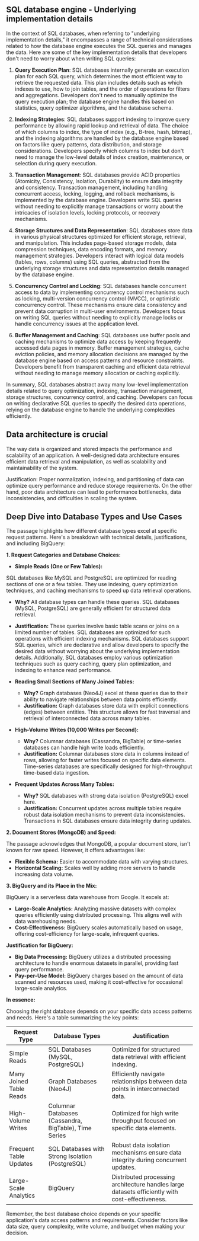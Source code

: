 ## SQL database engine - Underlying implementation details

In the context of SQL databases, when referring to "underlying implementation details," it encompasses a range of technical considerations related to how the database engine executes the SQL queries and manages the data. Here are some of the key implementation details that developers don't need to worry about when writing SQL queries:

1. **Query Execution Plan**: SQL databases internally generate an execution plan for each SQL query, which determines the most efficient way to retrieve the requested data. This plan includes details such as which indexes to use, how to join tables, and the order of operations for filters and aggregations. Developers don't need to manually optimize the query execution plan; the database engine handles this based on statistics, query optimizer algorithms, and the database schema.

2. **Indexing Strategies**: SQL databases support indexing to improve query performance by allowing rapid lookup and retrieval of data. The choice of which columns to index, the type of index (e.g., B-tree, hash, bitmap), and the indexing algorithms are handled by the database engine based on factors like query patterns, data distribution, and storage considerations. Developers specify which columns to index but don't need to manage the low-level details of index creation, maintenance, or selection during query execution.

3. **Transaction Management**: SQL databases provide ACID properties (Atomicity, Consistency, Isolation, Durability) to ensure data integrity and consistency. Transaction management, including handling concurrent access, locking, logging, and rollback mechanisms, is implemented by the database engine. Developers write SQL queries without needing to explicitly manage transactions or worry about the intricacies of isolation levels, locking protocols, or recovery mechanisms.

4. **Storage Structures and Data Representation**: SQL databases store data in various physical structures optimized for efficient storage, retrieval, and manipulation. This includes page-based storage models, data compression techniques, data encoding formats, and memory management strategies. Developers interact with logical data models (tables, rows, columns) using SQL queries, abstracted from the underlying storage structures and data representation details managed by the database engine.

5. **Concurrency Control and Locking**: SQL databases handle concurrent access to data by implementing concurrency control mechanisms such as locking, multi-version concurrency control (MVCC), or optimistic concurrency control. These mechanisms ensure data consistency and prevent data corruption in multi-user environments. Developers focus on writing SQL queries without needing to explicitly manage locks or handle concurrency issues at the application level.

6. **Buffer Management and Caching**: SQL databases use buffer pools and caching mechanisms to optimize data access by keeping frequently accessed data pages in memory. Buffer management strategies, cache eviction policies, and memory allocation decisions are managed by the database engine based on access patterns and resource constraints. Developers benefit from transparent caching and efficient data retrieval without needing to manage memory allocation or caching explicitly.

In summary, SQL databases abstract away many low-level implementation details related to query optimization, indexing, transaction management, storage structures, concurrency control, and caching. Developers can focus on writing declarative SQL queries to specify the desired data operations, relying on the database engine to handle the underlying complexities efficiently.

## Data architecture is crucial 

The way data is organized and stored impacts the performance and scalability of an application. A well-designed data architecture ensures efficient data retrieval and manipulation, as well as scalability and maintainability of the system.

Justification: Proper normalization, indexing, and partitioning of data can optimize query performance and reduce storage requirements. On the other hand, poor data architecture can lead to performance bottlenecks, data inconsistencies, and difficulties in scaling the system.

## Deep Dive into Database Types and Use Cases

The passage highlights how different database types excel at specific request patterns. Here's a breakdown with technical details, justifications, and including BigQuery:

**1. Request Categories and Database Choices:**

- **Simple Reads (One or Few Tables):**

SQL databases like MySQL and PostgreSQL are optimized for reading sections of one or a few tables. They use indexing, query optimization techniques, and caching mechanisms to speed up data retrieval operations.

  - **Why?** All database types can handle these queries. SQL databases (MySQL, PostgreSQL) are generally efficient for structured data retrieval.
  - **Justification:** These queries involve basic table scans or joins on a limited number of tables. SQL databases are optimized for such operations with efficient indexing mechanisms. SQL databases support SQL queries, which are declarative and allow developers to specify the desired data without worrying about the underlying implementation details. Additionally, SQL databases employ various optimization techniques such as query caching, query plan optimization, and indexing to enhance read performance.

- **Reading Small Sections of Many Joined Tables:**
  - **Why?** Graph databases (Neo4J) excel at these queries due to their ability to navigate relationships between data points efficiently.
  - **Justification:** Graph databases store data with explicit connections (edges) between entities. This structure allows for fast traversal and retrieval of interconnected data across many tables.

- **High-Volume Writes (10,000 Writes per Second):**
  - **Why?** Columnar databases (Cassandra, BigTable) or time-series databases can handle high write loads efficiently.
  - **Justification:** Columnar databases store data in columns instead of rows, allowing for faster writes focused on specific data elements. Time-series databases are specifically designed for high-throughput time-based data ingestion.

- **Frequent Updates Across Many Tables:**
  - **Why?** SQL databases with strong data isolation (PostgreSQL) excel here.
  - **Justification:** Concurrent updates across multiple tables require robust data isolation mechanisms to prevent data inconsistencies. Transactions in SQL databases ensure data integrity during updates.

**2. Document Stores (MongoDB) and Speed:**

The passage acknowledges that MongoDB, a popular document store, isn't known for raw speed. However, it offers advantages like:

- **Flexible Schema:** Easier to accommodate data with varying structures.
- **Horizontal Scaling:** Scales well by adding more servers to handle increasing data volume.

**3. BigQuery and its Place in the Mix:**

BigQuery is a serverless data warehouse from Google. It excels at:

- **Large-Scale Analytics:** Analyzing massive datasets with complex queries efficiently using distributed processing. This aligns well with data warehousing needs.
- **Cost-Effectiveness:** BigQuery scales automatically based on usage, offering cost-efficiency for large-scale, infrequent queries.

**Justification for BigQuery:**

- **Big Data Processing:** BigQuery utilizes a distributed processing architecture to handle enormous datasets in parallel, providing fast query performance.
- **Pay-per-Use Model:** BigQuery charges based on the amount of data scanned and resources used, making it cost-effective for occasional large-scale analytics.

**In essence:**

Choosing the right database depends on your specific data access patterns and needs. Here's a table summarizing the key points:

| Request Type            | Database Types                                     | Justification                                                                        |
|-------------------------|---------------------------------------------------|-----------------------------------------------------------------------------------|
| Simple Reads             | SQL Databases (MySQL, PostgreSQL)                 | Optimized for structured data retrieval with efficient indexing.                     |
| Many Joined Table Reads   | Graph Databases (Neo4J)                             | Efficiently navigate relationships between data points in interconnected data.     |
| High-Volume Writes        | Columnar Databases (Cassandra, BigTable), Time Series | Optimized for high write throughput focused on specific data elements.                 |
| Frequent Table Updates   | SQL Databases with Strong Isolation (PostgreSQL)  | Robust data isolation mechanisms ensure data integrity during concurrent updates.      |
| Large-Scale Analytics   | BigQuery                                           | Distributed processing architecture handles large datasets efficiently with cost-effectiveness. |

Remember, the best database choice depends on your specific application's data access patterns and requirements. Consider factors like data size, query complexity, write volume, and budget when making your decision.
